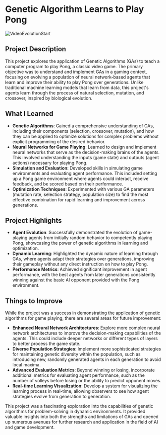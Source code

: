 Genetic Algorithm Learns to Play Pong
=====================================
![VideoEvolutionStart](https://youtu.be/9RWZjcdEGFs)

Project Description
-------------------

This project explores the application of Genetic Algorithms (GAs) to teach a computer program to play Pong, a classic video game. The primary objective was to understand and implement GAs in a gaming context, focusing on evolving a population of neural network-based agents that learn and improve their ability to play Pong over generations. Unlike traditional machine learning models that learn from data, this project's agents learn through the process of natural selection, mutation, and crossover, inspired by biological evolution.

What I Learned
--------------

*   **Genetic Algorithms**: Gained a comprehensive understanding of GAs, including their components (selection, crossover, mutation), and how they can be applied to optimize solutions for complex problems without explicit programming of the desired behavior.
*   **Neural Networks for Game Playing**: Learned to design and implement neural networks that serve as the decision-making brains of the agents. This involved understanding the inputs (game state) and outputs (agent actions) necessary for playing Pong.
*   **Simulation and Evaluation**: Developed skills in simulating game environments and evaluating agent performance. This included setting up a Pong game environment where agents could interact, receive feedback, and be scored based on their performance.
*   **Optimization Techniques**: Experimented with various GA parameters (mutation rate, selection strategy, population size) to find the most effective combination for rapid learning and improvement across generations.

Project Highlights
------------------

*   **Agent Evolution**: Successfully demonstrated the evolution of game-playing agents from initially random behavior to competently playing Pong, showcasing the power of genetic algorithms in learning and optimization.
*   **Dynamic Learning**: Highlighted the dynamic nature of learning through GAs, where agents adapt their strategies over generations, improving their gameplay without any direct instruction on how to play Pong.
*   **Performance Metrics**: Achieved significant improvement in agent performance, with the best agents from later generations consistently winning against the basic AI opponent provided with the Pong environment.

Things to Improve
-----------------

While the project was a success in demonstrating the application of genetic algorithms for game playing, there are several areas for future improvement:

*   **Enhanced Neural Network Architectures**: Explore more complex neural network architectures to improve the decision-making capabilities of the agents. This could include deeper networks or different types of layers to better process the game state.
*   **Diverse Population Strategies**: Implement more sophisticated strategies for maintaining genetic diversity within the population, such as introducing new, randomly generated agents in each generation to avoid local maxima.
*   **Advanced Evaluation Metrics**: Beyond winning or losing, incorporate additional metrics for evaluating agent performance, such as the number of volleys before losing or the ability to predict opponent moves.
*   **Real-time Learning Visualization**: Develop a system for visualizing the learning process in real-time, allowing observers to see how agent strategies evolve from generation to generation.

This project was a fascinating exploration into the capabilities of genetic algorithms for problem-solving in dynamic environments. It provided valuable insights into both the strengths and limitations of GAs and opened up numerous avenues for further research and application in the field of AI and game development.